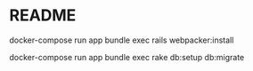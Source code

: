 # README

docker-compose run app bundle exec rails webpacker:install

docker-compose run app bundle exec rake db:setup db:migrate